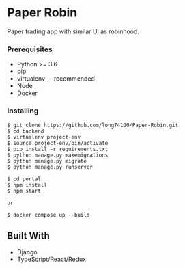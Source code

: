 # Paper Robin

Paper trading app with similar UI as robinhood.

### Prerequisites

* Python >= 3.6
* pip
* virtualenv -- recommended
* Node
* Docker

### Installing

    $ git clone https://github.com/long74100/Paper-Robin.git
    $ cd backend
    $ virtualenv project-env
    $ source project-env/bin/activate
    $ pip install -r requirements.txt
    $ python manage.py makemigrations
    $ python manage.py migrate
    $ python manage.py runserver
    
    $ cd portal  
    $ npm install
    $ npm start

    or 

    $ docker-compose up --build

## Built With

* Django
* TypeScript/React/Redux
